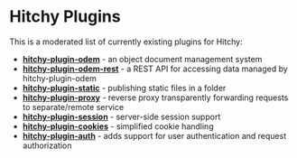 # Hitchy Plugins

This is a moderated list of currently existing plugins for Hitchy:

* [**hitchy-plugin-odem**](https://www.npmjs.com/package/hitchy-plugin-odem) - an object document management system
* [**hitchy-plugin-odem-rest**](https://www.npmjs.com/package/hitchy-plugin-odem-rest) - a REST API for accessing data managed by hitchy-plugin-odem
* [**hitchy-plugin-static**](https://www.npmjs.com/package/hitchy-plugin-static) - publishing static files in a folder
* [**hitchy-plugin-proxy**](https://www.npmjs.com/package/hitchy-plugin-proxy) - reverse proxy transparently forwarding requests to separate/remote service
* [**hitchy-plugin-session**](https://www.npmjs.com/package/hitchy-plugin-session) - server-side session support
* [**hitchy-plugin-cookies**](https://www.npmjs.com/package/hitchy-plugin-cookies) - simplified cookie handling
* [**hitchy-plugin-auth**](https://www.npmjs.com/package/hitchy-plugin-auth) - adds support for user authentication and request authorization

